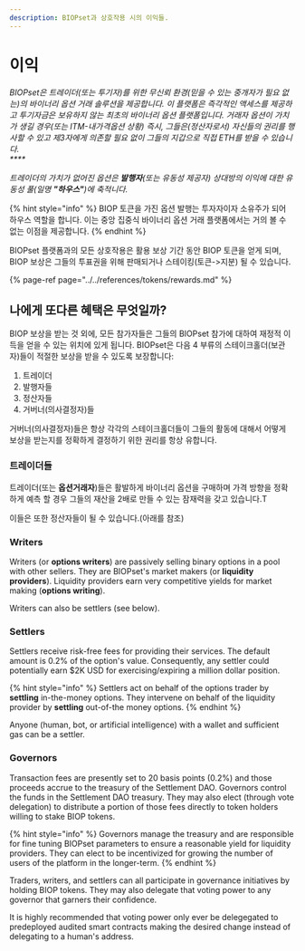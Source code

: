 ```yaml
---
description: BIOPset과 상호작용 시의 이익들.
---
```


# 이익

_BIOPset은 트레이더\(또는 투기자\)를 위한 무신뢰 환경\(믿을 수 있는 중개자가 필요 없는\)의 바이너리 옵션 거래 솔루션을 제공합니다. 이 플랫폼은 즉각적인 액세스를 제공하고 투기자금은 보유하지 않는 최초의 바이너리 옵션 플랫폼입니다. 거래자 옵션이 가치가  생길 경우\(또는 ITM-내가격옵션 상황\) 즉시, 그들은\(정산자로서\) 자신들의 권리를 행사할 수 있고 제3자에게 의존할 필요 없이 그들의 지갑으로 직접 ETH를 받을 수 있습니다.  
****_

_트레이더의 가치가 없어진 옵션은 **발행자**\(또는 유동성 제공자\) 상대방의 이익에 대한 유동성 풀\(일명 **"하우스"**\)에 축적니다._

{% hint style="info" %}
BIOP 토큰을 가진 옵션 발행는 투자자이자 소유주가 되어 하우스 역할을 합니다. 이는 중앙 집중식 바이너리 옵션 거래 플랫폼에서는 거의 볼 수 없는 이점을 제공합니다.
{% endhint %}

BIOPset 플랫폼과의 모든 상호작용은 활용 보상 기간 동안 BIOP 토큰을 얻게 되며, BIOP 보상은 그들의 투표권을 위해 판매되거나 스테이킹\(토큰-&gt;지분\) 될 수 있습니다.

{% page-ref page="../../references/tokens/rewards.md" %}

## 나에게 또다른 혜택은 무엇일까?

BIOP 보상을 받는 것 외에, 모든 참가자들은 그들의 BIOPset 참가에 대하여 재정적 이득을 얻을 수 있는 위치에 있게 됩니다. BIOPset은 다음 4 부류의 스테이크홀더\(보관자\)들이 적절한 보상을 받을 수 있도록 보장합니다:

1. 트레이더
2. 발행자들
3. 정산자들
4. 거버너\(의사결정자\)들

거버너\(의사결정자\)들은 항상 각각의 스테이크홀더들이 그들의 활동에 대해서 어떻게 보상을 받는지를 정확하게 결정하기 위한 권리를 항상 유합니다.

### 트레이더들

트레이더\(또는 **옵션거래자**\)들은 활발하게 바이너리 옵션을 구매하며 가격 방향을 정확하게 예측 할 경우 그들의 재산을 2배로 만들 수 있는 잠재력을 갖고 있습니다.T

이들은 또한 정산자들이 될 수 있습니다.\(아래를 참조\)

### Writers

Writers \(or **options writers**\) are passively selling binary options in a pool with other sellers. They are BIOPset's market makers \(or **liquidity providers**\). Liquidity providers earn very competitive yields for market making \(**options writing**\).

Writers can also be settlers \(see below\).

### Settlers

Settlers receive risk-free fees for providing their services. The default amount is 0.2% of the option's value. Consequently, any settler could potentially earn $2K USD for exercising/expiring a million dollar position.

{% hint style="info" %}
Settlers act on behalf of the options trader by **settling** in-the-money options. They intervene on behalf of the liquidity provider by **settling** out-of-the money options.
{% endhint %}

Anyone \(human, bot, or artificial intelligence\) with a wallet and sufficient gas can be a settler.

### Governors

Transaction fees are presently set to 20 basis points \(0.2%\) and those proceeds accrue to the treasury of the Settlement DAO. Governors control the funds in the Settlement DAO treasury. They may also elect \(through vote delegation\) to distribute a portion of those fees directly to token holders willing to stake BIOP tokens.

{% hint style="info" %}
Governors manage the treasury and are responsible for fine tuning BIOPset parameters to ensure a reasonable yield for liquidity providers. They can elect to be incentivized for growing the number of users of the platform in the longer-term.
{% endhint %}

Traders, writers, and settlers can all participate in governance initiatives by holding BIOP tokens. They may also delegate that voting power to any governor that garners their confidence.

It is highly recommended that voting power only ever be delegegated to predeployed audited smart contracts making the desired change instead of delegating to a human's address.


